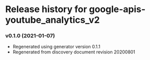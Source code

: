 # Release history for google-apis-youtube_analytics_v2

### v0.1.0 (2021-01-07)

* Regenerated using generator version 0.1.1
* Regenerated from discovery document revision 20200801

